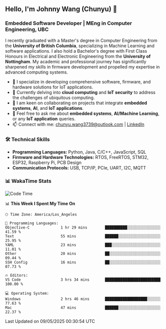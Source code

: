 ## Hello, I'm Johnny Wang (Chunyu) 👋

### Embedded Software Developer | MEng in Computer Engineering, UBC

I recently graduated with a Master's degree in Computer Engineering from the **University of British Columbia**, specializing in Machine Learning and software applications. I also hold a Bachelor's degree with First Class Honours in Electrical and Electronic Engineering from the **University of Nottingham**. My academic and professional journey has significantly sharpened my skills in firmware development and propelled my expertise in advanced computing systems.

- 🔭 I specialize in developing comprehensive software, firmware, and hardware solutions for IoT applications.
- 🌱 Currently delving into **cloud computing** and **IoT security** to address the challenges of ubiquitous computing.
- 🤝 I am keen on collaborating on projects that integrate **embedded systems**, **AI**, and **IoT applications**.
- 💬 Feel free to ask me about **embedded systems**, **AI/Machine Learning**, or any **IoT application** queries.
- 📫 Connect with me: [chunyu.wang3739@outlook.com](mailto:chunyu.wang3739@outlook.com) | [LinkedIn](https://www.linkedin.com/in/shycw1/)


### 🛠️ Technical Skills
- **Programming Languages:** Python, Java, C/C++, JavaScript, SQL
- **Firmware and Hardware Technologies:** RTOS, FreeRTOS, STM32, ESP32, Raspberry Pi, PCB Design
- **Communication Protocols:** USB, TCP/IP, PCIe, UART, I2C, MQTT

### 📊 WakaTime Stats
<!--START_SECTION:waka-->
![Code Time](http://img.shields.io/badge/Code%20Time-97%20hrs%2012%20mins-blue)

📊 **This Week I Spent My Time On** 

```text
🕑︎ Time Zone: America/Los_Angeles

💬 Programming Languages: 
Objective-C              1 hr 29 mins        ██████████░░░░░░░░░░░░░░░   41.59 % 
Text                     55 mins             ██████░░░░░░░░░░░░░░░░░░░   25.95 % 
YAML                     23 mins             ███░░░░░░░░░░░░░░░░░░░░░░   11.01 % 
Other                    20 mins             ██░░░░░░░░░░░░░░░░░░░░░░░   09.44 % 
SSH Config               16 mins             ██░░░░░░░░░░░░░░░░░░░░░░░   07.73 % 

🔥 Editors: 
VS Code                  3 hrs 34 mins       █████████████████████████   100.00 % 

💻 Operating System: 
Windows                  2 hrs 46 mins       ███████████████████░░░░░░   77.63 % 
Mac                      47 mins             ██████░░░░░░░░░░░░░░░░░░░   22.37 % 
```


 Last Updated on 09/05/2025 00:30:54 UTC
<!--END_SECTION:waka-->
